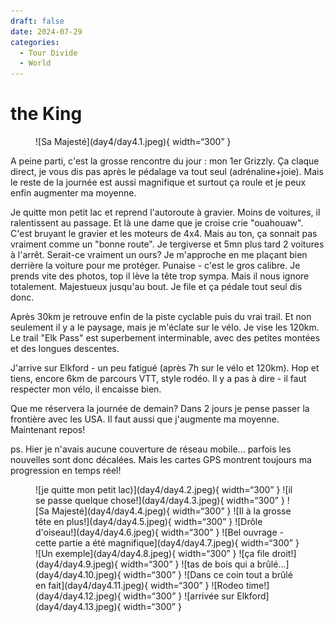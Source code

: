 ```yaml
---
draft: false 
date: 2024-07-29
categories:
  - Tour Divide
  - World
---
```


# the King

<figure markdown>
![Sa Majesté](day4/day4.1.jpeg){ width=“300” }
</figure>

A peine parti, c'est la grosse rencontre du jour : mon 1er Grizzly. Ça claque direct, je vous dis pas après le pédalage va tout seul (adrénaline+joie). Mais le reste de la journée est aussi magnifique et surtout ça roule et je peux enfin augmenter ma moyenne.

<!-- more -->

Je quitte mon petit lac et reprend l'autoroute à gravier. Moins de voitures, il ralentissent au passage. Et là une dame que je croise crie "ouahouaw". C'est bruyant le gravier et les moteurs de 4x4. Mais au ton, ça sonnait pas vraiment comme un "bonne route". Je tergiverse et 5mn plus tard 2 voitures à l'arrêt. Serait-ce vraiment un ours? Je m'approche en me plaçant bien derrière la voiture pour me protéger. Punaise - c'est le gros calibre. Je prends vite des photos, top il lève la tête trop sympa. Mais il nous ignore totalement. Majestueux jusqu'au bout. Je file et ça pédale tout seul dis donc.

Après 30km je retrouve enfin de la piste cyclable puis du vrai trail. Et non seulement il y a le paysage, mais je m'éclate sur le vélo. Je vise les 120km. Le trail "Elk Pass" est superbement interminable, avec des petites montées et des longues descentes. 

J'arrive sur Elkford - un peu fatigué (après 7h sur le vélo et 120km). Hop et tiens, encore 6km de parcours VTT, style rodéo. Il y a pas à dire - il faut respecter mon vélo, il encaisse bien. 

Que me réservera la journée de demain? Dans 2 jours je pense passer la frontière avec les USA. Il faut aussi que j'augmente ma moyenne. Maintenant repos!

ps. Hier je n'avais aucune couverture de réseau mobile... parfois les nouvelles sont donc décalées. Mais les cartes GPS montrent toujours ma progression en temps réel!

<figure markdown>
![je quitte mon petit lac)](day4/day4.2.jpeg){ width=“300” }
![il se passe quelque chose!](day4/day4.3.jpeg){ width=“300” }
![Sa Majesté](day4/day4.4.jpeg){ width=“300” }
![Il à la grosse tête en plus!](day4/day4.5.jpeg){ width=“300” }
![Drôle d'oiseau!](day4/day4.6.jpeg){ width=“300” }
![Bel ouvrage - cette partie a été magnifique](day4/day4.7.jpeg){ width=“300” }
![Un exemple](day4/day4.8.jpeg){ width=“300” }
![ça file droit!](day4/day4.9.jpeg){ width=“300” }
![tas de bois qui a brûlé...](day4/day4.10.jpeg){ width=“300” }
![Dans ce coin tout a brûlé en fait](day4/day4.11.jpeg){ width=“300” }
![Rodeo time!](day4/day4.12.jpeg){ width=“300” }
![arrivée sur Elkford](day4/day4.13.jpeg){ width=“300” }
</figure>


